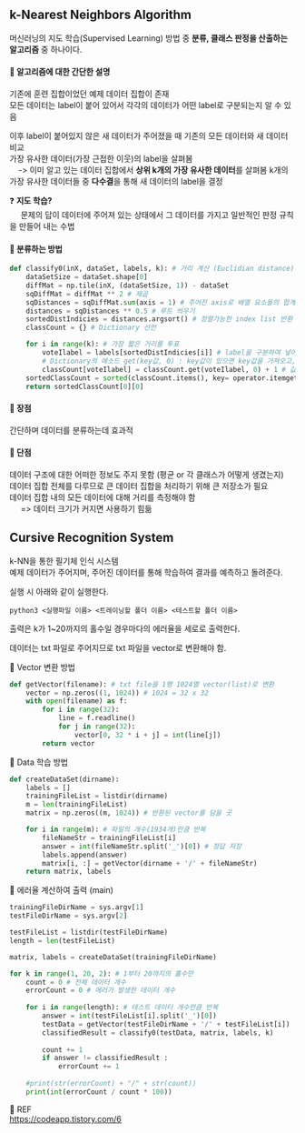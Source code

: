 ## k-Nearest Neighbors Algorithm  
머신러닝의 지도 학습(Supervised Learning) 방법 중 **분류, 클래스 판정을 산출하는 알고리즘** 중 하나이다.  

#### 📘 알고리즘에 대한 간단한 설명    
기존에 훈련 집합이었던 예제 데이터 집합이 존재   
모든 데이터는 label이 붙어 있어서 각각의 데이터가 어떤 label로 구분되는지 알 수 있음  

이후 label이 붙어있지 않은 새 데이터가 주어졌을 때 기존의 모든 데이터와 새 데이터 비교  
가장 유사한 데이터(가장 근접한 이웃)의 label을 살펴봄  
&nbsp;&nbsp;&nbsp;&nbsp;\-> 이미 알고 있는 데이터 집합에서 **상위 k개의 가장 유사한 데이터**를 살펴봄 
k개의 가장 유사한 데이터들 중 **다수결**을 통해 새 데이터의 label을 결정

❓ **지도 학습?**  
&nbsp;&nbsp;&nbsp;&nbsp; 문제의 답이 데이터에 주어져 있는 상태에서 그 데이터를 가지고 일반적인 판정 규칙을 만들어 내는 수법  

#### 📘 분류하는 방법
```python
def classify0(inX, dataSet, labels, k): # 거리 계산 (Euclidian distance)
    dataSetSize = dataSet.shape[0]
    diffMat = np.tile(inX, (dataSetSize, 1)) - dataSet
    sqDiffMat = diffMat ** 2 # 제곱
    sqDistances = sqDiffMat.sum(axis = 1) # 주어진 axis로 배열 요소들의 합계 반환
    distances = sqDistances ** 0.5 # 루트 씌우기
    sortedDistIndicies = distances.argsort() # 정렬가능한 index list 반환
    classCount = {} # Dictionary 선언

    for i in range(k): # 가장 짧은 거리를 투표
        voteIlabel = labels[sortedDistIndicies[i]] # label을 구분하여 넣어줌
        # Dictionary의 메소드 get(key값, 0) : key값이 있으면 key값을 가져오고, 없으면 0을 가져와라!
        classCount[voteIlabel] = classCount.get(voteIlabel, 0) + 1 # 값의 개수를 count하는 Dictionary
    sortedClassCount = sorted(classCount.items(), key= operator.itemgetter(1), reverse=True) # Dictionary를 개수로 정렬 (array반환)
    return sortedClassCount[0][0]
```


#### 📘 장점  
간단하며 데이터를 분류하는데 효과적  

#### 📘 단점  
데이터 구조에 대한 어떠한 정보도 주지 못함 (평균 or 각 클래스가 어떻게 생겼는지)  
데이터 집합 전체를 다루므로 큰 데이터 집합을 처리하기 위해 큰 저장소가 필요  
데이터 집합 내의 모든 데이터에 대해 거리를 측정해야 함  
&nbsp;&nbsp;&nbsp;&nbsp; => 데이터 크기가 커지면 사용하기 힘듦

## Cursive Recognition System  
k-NN을 통한 필기체 인식 시스템    
예제 데이터가 주어지며, 주어진 데이터를 통해 학습하여 결과를 예측하고 돌려준다.    

실행 시 아래와 같이 실행한다.  
``` 
python3 <실행파일 이름> <트레이닝할 폴더 이름> <테스트할 폴더 이름>  
```
출력은 k가 1~20까지의 홀수일 경우마다의 에러율을 세로로 출력한다.   

데이터는 txt 파일로 주어지므로 txt 파일을 vector로 변환해야 함.  

📘 Vector 변환 방법  
```python
def getVector(filename): # txt file을 1행 1024열 vector(list)로 변환 
    vector = np.zeros((1, 1024)) # 1024 = 32 x 32
    with open(filename) as f:
        for i in range(32):
            line = f.readline()
            for j in range(32):
                vector[0, 32 * i + j] = int(line[j])
        return vector       
```

📘 Data 학습 방법  
```python
def createDataSet(dirname):
    labels = []
    trainingFileList = listdir(dirname)
    m = len(trainingFileList)
    matrix = np.zeros((m, 1024)) # 반환된 vector를 담을 곳

    for i in range(m): # 파일의 개수(1934개)만큼 반복
        fileNameStr = trainingFileList[i]
        answer = int(fileNameStr.split('_')[0]) # 정답 저장 
        labels.append(answer)
        matrix[i, :] = getVector(dirname + '/' + fileNameStr)
    return matrix, labels 
```

📘 에러율 계산하여 출력 (main)  
```python
trainingFileDirName = sys.argv[1]
testFileDirName = sys.argv[2]

testFileList = listdir(testFileDirName)
length = len(testFileList)

matrix, labels = createDataSet(trainingFileDirName)

for k in range(1, 20, 2): # 1부터 20까지의 홀수만
    count = 0 # 전체 데이터 개수
    errorCount = 0 # 에러가 발생한 데이터 개수
    
    for i in range(length): # 테스트 데이터 개수만큼 반복
        answer = int(testFileList[i].split('_')[0])
        testData = getVector(testFileDirName + '/' + testFileList[i])
        classifiedResult = classify0(testData, matrix, labels, k)
        
        count += 1
        if answer != classifiedResult :
            errorCount += 1
    
    #print(str(errorCount) + "/" + str(count))
    print(int(errorCount / count * 100))
```

📘 REF  
https://codeapp.tistory.com/6

